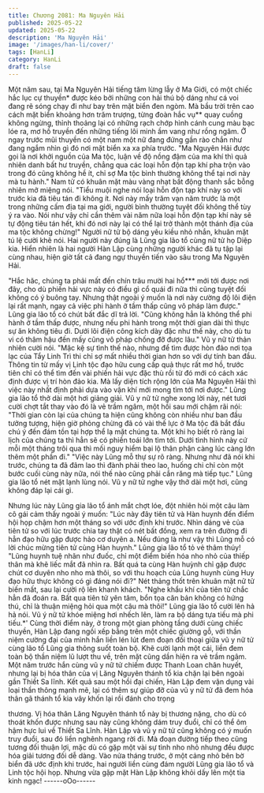 ```yaml
---
title: Chương 2081: Ma Nguyên Hải
published: 2025-05-22
updated: 2025-05-22
description: 'Ma Nguyên Hải'
image: '/images/han-li/cover/'
tags: [HanLi]
category: HanLi
draft: false
---
```


Một năm sau, tại Ma Nguyên Hải tiếng tăm lừng lẫy ở Ma Giới, có
một chiếc hắc lục cự thuyền* được kéo bởi những con hải thú bộ
dáng như cá voi đang rẽ sóng chạy đi như bay trên mặt biển đen
ngòm.
Mà bầu trời trên cao cách mặt biển khoảng hơn trăm trượng, từng
đoàn hắc vụ** quay cuồng không ngừng, thỉnh thoảng lại có
những rạch chớp hình cánh cung màu bạc lóe ra, mơ hồ truyền
đến những tiếng lôi minh ầm vang như rồng ngâm.
Ở ngay trước mũi thuyền có một nam một nữ đang đứng gần rào
chắn như đang ngắm nhìn gì đó nơi mặt biển xa xa phía trước.
"Ma Nguyên Hải được gọi là nơi khởi nguồn của Ma tộc, luận về
độ nồng đậm của ma khí thì quả nhiên danh bất hư truyền, chẳng
qua các loại hỗn độn tạp khí pha trộn vào trong đó cũng không hề
ít, chỉ sợ Ma tộc bình thường không thể tại nơi này mà tu hành."
Nam tử có khuân mặt màu vàng nhạt bất động thanh sắc bỗng
nhiên mở miệng nói.
"Tiểu muội nghe nói loại hỗn độn tạp khí này so với trước kia đã
tiêu tán đi không ít. Nơi này mấy trăm vạn năm trước là một trong
những cấm địa tại ma giới, người bình thường tuyệt đối không thể
tùy ý ra vào. Nói như vậy chỉ cần thêm vài năm nữa loại hỗn độn
tạp khí này sẽ tự động tiêu tán hết, khi đó nơi này lại có thể lại trở
thành một thánh địa của ma tộc không chừng!" Người nữ tử bộ
dáng yêu kiều nhỏ nhắn, khuân mặt tú lệ cười khẽ nói.
Hai người này đúng là Lũng gia lão tổ cùng nữ tử họ Diệp kia.
Hiển nhiên là hai người Hàn Lập cùng những người khác đã tụ
tập lại cùng nhau, hiện giờ tất cả đang ngự thuyền tiến vào sâu
trong Ma Nguyên Hải.

"Hắc hăc, chúng ta phải mất đến chín trâu mười hai hổ*** mới tới
được nơi đây, cho dù phiến hải vực này có điều gì cổ quái đi nữa
thì cũng tuyệt đối không có ý buông tay. Nhưng thật ngoài ý muốn
là nơi này cường độ lôi điện lại rất mạnh, ngay cả việc phi hành ở
tầm thấp cũng vô pháp làm được." Lũng gia lão tổ có chút bất đắc
dĩ trả lời.
"Cũng không hẳn là không thể phi hành ở tầm thấp được, nhưng
nếu phi hành trong một thời gian dài thì thực sự ăn không tiêu đi.
Dưới lôi điện công kích dày đặc như thế này, cho dù tu vi có thâm
hậu đến mấy cũng vô pháp chống đỡ được lâu." Vũ y nữ tử thản
nhiên cười nói.
"Mặc kệ sự tình thế nào, nhưng để tìm được hòn đảo nơi tọa lạc
của Tẩy Linh Trì thi chỉ sợ mất nhiều thời gian hơn so với dự tính
ban đầu. Thông tin từ mấy vị Linh tộc đạo hữu cung cấp quả thực
rất mơ hồ, trước tiên chỉ có thể tìm đến vài phiến hải vực đặc thù
rồi từ đó mới có cách xác định được vị trí hòn đảo kia. Mà lấy diện
tích rộng lớn của Ma Nguyên Hải thì việc này nhất định phải dựa
vào vận khí mới mong tìm tới nơi được." Lũng gia lão tổ thở dài
một hơi giảng giải.
Vũ y nữ tử nghe xong lời này, nét tươi cười chợt tắt thay vào đó
là vẻ trầm ngâm, một hồi sau mới chậm rãi nói:
"Thời gian còn lại của chúng ta hiện cũng không còn nhiều như
ban đầu tưởng tượng, hiện giờ phỏng chừng đã có vài thế lực ở
Ma tộc đã bắt đầu chú ý đến đám tồn tại hợp thể lạ mặt chúng ta.
Một khi họ biết rõ ràng lai lịch của chúng ta thì hẳn sẽ có phiền
toái lớn tìm tới. Dưới tình hình này cứ mỗi một tháng trôi qua thì
mối nguy hiểm bại lộ thân phận càng lúc càng lớn thêm một phần
đi."
"Việc này Lũng mỗ thự sự rõ ràng. Nhưng như đã nói khi trước,
chúng ta đã đâm lao thì đành phải theo lao, huống chi chỉ còn một
bước cuối cùng này nữa, nói thế nào cũng phải cắn răng mà tiếp
tục." Lũng gia lão tổ nét mặt lạnh lùng nói.
Vũ y nữ tử nghe vậy thở dài một hơi, cũng không đáp lại cái gì.

Nhưng lúc này Lũng gia lão tổ ánh mắt chợt lóe, đột nhiên hỏi một
câu làm cô gái cảm thấy ngoài ý muốn:
"Lúc này đây tiên tử và Hàn huynh đến điểm hội họp chậm hơn
một tháng so với ước định khi trước. Nhìn dáng vẻ của tiên tử so
với lúc trước chia tay thật có nét bất đồng, xem ra trên đường đi
hẳn đạo hữu gặp được hảo cơ duyên a. Nếu đúng là như vậy thì
Lũng mỗ có lời chúc mừng tiên tử cùng Hàn huynh."
Lũng gia lão tổ tỏ vẻ thâm thúy!
"Lũng huynh tuệ nhãn như đuốc, chỉ một điểm biến hóa nho nhỏ
của thiếp thân mà khẽ liếc mắt đã nhìn ra. Bất quá ta cùng Hàn
huỳnh chỉ gặp được chút cơ duyên nho nho mà thôi, so với thu
hoạch của Lũng huynh cùng Huy đạo hữu thực không có gì đáng
nói đi?" Nét thảng thốt trên khuân mặt nữ tử biến mất, sau lại
cười rộ lên khanh khách.
"Nghe khẩu khí của tiên tử chắc hẳn đã đoán ra. Bất qua tiên tử
yên tâm, bổn tọa căn bản không có hứng thú, chỉ là thuận miệng
hỏi qua một câu mà thôi!" Lũng gia lão tổ cười lên hả hả nói.
Vũ ý nữ tử khóe miệng hơi nhếch lên, làm ra bộ dáng tựa tiếu mà
phi tiếu.*'
Cùng thời điểm này, ở trong một gian phòng tầng dưới cùng chiếc
thuyền, Hàn Lập đang ngồi xếp bằng trên một chiếc giường gỗ,
với thần niệm cường đại của mình hắn liền lén lút đem đoạn đối
thoại giữa vũ y nữ tử cùng lão tổ Lũng gia thông suốt toàn bộ.
Khẽ cười lạnh một cái, liền đem toàn bộ thần niệm lũ lượt thu về,
trên mặt cũng dần hiện ra vẻ trầm ngâm.
Một năm trước hắn cùng vũ y nữ tử chiếm được Thanh Loan
chân huyết, nhưng lại bị hóa thân của vị Lăng Nguyên thánh tổ
kia chặn lại bên ngoài gần Thiết Sa lĩnh.
Kết quả sau một hồi đại chiến, Hàn Lập đem vận dụng vài loại
thần thông mạnh mẽ, lại có thêm sự giúp đỡ của vũ y nữ tử đã
đem hóa thân gã thánh tổ kia vây khốn lại rồi đánh cho trọng

thương.
Vị hóa thân Lăng Nguyên thánh tổ này bị thương nặng, cho dù có
thoát khốn được nhưng sau này cũng không dám truy đuổi, chỉ có
thể ôm hậm hực lui về Thiết Sa Lĩnh.
Hàn Lập và vũ y nữ tử cũng không có ý muốn truy đuổi, sau đó
liền nghênh ngang rời đi. Mà đoạn đường tiếp theo cũng tương
đối thuận lợi, mặc dù có gặp một vài sự tình nho nhỏ nhưng đều
được hóa giải tương đối dễ dàng.
Vào nửa tháng trước, ở một cảng nhỏ bên bờ biển đã ước định
khi trước, hai người liền cùng đám người Lũng gia lão tổ và Linh
tộc hội họp.
Nhưng vừa gặp mặt Hàn Lập không khỏi dấy lên một tia kinh
ngạc!
------oOo------
